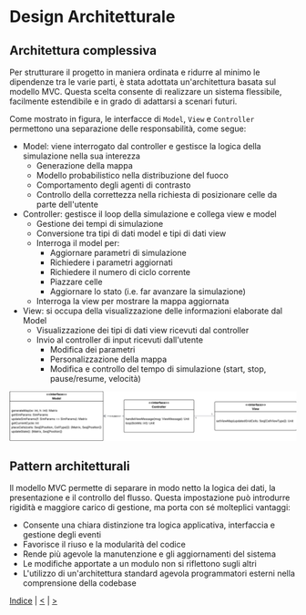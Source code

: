# Design Architetturale

## Architettura complessiva
Per strutturare il progetto in maniera ordinata e ridurre al minimo le dipendenze tra le varie parti, è stata adottata un'architettura basata sul modello MVC.
Questa scelta consente di realizzare un sistema flessibile, facilmente estendibile e in grado di adattarsi a scenari futuri.

Come mostrato in figura, le interfacce di `Model`, `View` e `Controller` permettono una separazione delle responsabilità, come segue:
- Model: viene interrogato dal controller e gestisce la logica della simulazione nella sua interezza
  - Generazione della mappa
  - Modello probabilistico nella distribuzione del fuoco
  - Comportamento degli agenti di contrasto
  - Controllo della correttezza nella richiesta di posizionare celle da parte dell'utente
- Controller: gestisce il loop della simulazione e collega view e model
  - Gestione dei tempi di simulazione
  - Conversione tra tipi di dati model e tipi di dati view
  - Interroga il model per:
    - Aggiornare parametri di simulazione
    - Richiedere i parametri aggiornati
    - Richiedere il numero di ciclo corrente
    - Piazzare celle
    - Aggiornare lo stato (i.e. far avanzare la simulazione)
  - Interroga la view per mostrare la mappa aggiornata
- View: si occupa della visualizzazione delle informazioni elaborate dal Model
  - Visualizzazione dei tipi di dati view ricevuti dal controller
  - Invio al controller di input ricevuti dall'utente
    - Modifica dei parametri
    - Personalizzazione della mappa
    - Modifica e controllo del tempo di simulazione (start, stop, pause/resume, velocità)

![Architettura MVC](../img/mvc-architecture.png)

## Pattern architetturali

Il modello MVC permette di separare in modo netto la logica dei dati, la presentazione e il controllo del flusso.
Questa impostazione può introdurre rigidità e maggiore carico di gestione, ma porta con sé molteplici vantaggi:
- Consente una chiara distinzione tra logica applicativa, interfaccia e gestione degli eventi
- Favorisce il riuso e la modularità del codice
- Rende più agevole la manutenzione e gli aggiornamenti del sistema
- Le modifiche apportate a un modulo non si riflettono sugli altri
- L'utilizzo di un'architettura standard agevola programmatori esterni nella comprensione della codebase






[Indice](../index.md) |
[<](../2-requirements/index.md) |
[>](../4-design/index.md)
